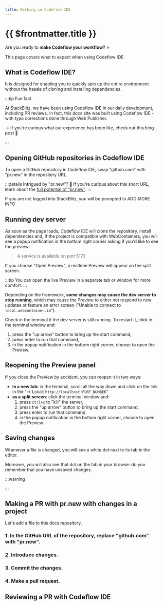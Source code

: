 ```yaml
---
title: Working in Codeflow IDE
---
```


# {{ $frontmatter.title }}

Are you ready to **make Codeflow your workflow?** 🔥 

This page covers what to expect when using Codeflow IDE.

## What is Codeflow IDE?

<!--@include: ./parts/codeflow-ide.md-->

It is designed for enabling you to quickly spin up the entire environment without the hassle of cloning and installing dependencies.

:::tip Fun fact

At StackBlitz, we have been using Codeflow IDE in our daily development, including PR reviews. In fact, this docs site was built using Codeflow IDE - with typo corrections done through Web Publisher.

→ If you're curious what our experience has been like, check out this blog post 👀

:::

## Opening GitHub repositories in Codeflow IDE

To open a GitHub repository in Codeflow IDE, swap "github.com" with "pr.new" in the repository URL. 

:::details Intrigued by "pr.new"?  👀
If you're curious about this short URL, learn about the [full potential of "pr.new"](./making-a-pr-with-pr-new).
:::

If you are not logged into StackBlitz, you will be prompted to ADD MORE INFO 
<!-- TODO add screenshot of the logging popup -->

## Running dev server

As soon as the page loads, Codeflow IDE will clone the repository, install dependencies and, if the project is compatible with WebContainers, you will see a popup notification in the bottom right corner asking if you'd like to see the preview:

> A service is available on port 5173

If you choose "Open Preview", a realtime Preview will appear on the split screen.

:::tip 
You can open the live Preview in a separate tab or window for more comfort.
::: 

Depending on the framework, **some changes may cause the dev server to stop running**, which may cause the Preview to either not respond to new updates or feature an error screen ("Unable to connect to `local.webcontainer.io`"). 

Check in the terminal if the dev server is still running. To restart it, click in the terminal window and:

1. press the "up arrow" button to bring up the start command,
2. press enter to run that command,
3. in the popup notification in the bottom right corner, choose to open the Preview.

## Reopening the Preview panel 

If you close the Preview by accident, you can reopen it in two ways:
- **in a new tab:** in the terminal, scroll all the way down and click on the link in the "→ Local: `http://localhost:PORT_NUMBER`"
- **as a split screen**: click the terminal window and:
    1. press `ctrl+c` to "kill" the server, 
    2. press the "up arrow" button to bring up the start command,
    3. press enter to run that command,
    4. in the popup notification in the bottom right corner, choose to open the Preview.

## Saving changes

Whenever a file is changed, you will see a white dot next to its tab in the editor. 

Moreover, you will also see that dot on the tab in your browser do you remember that you have unsaved changes.

:::warning

<!--@include: ./parts/persistance.md-->

:::


## Making a PR with pr.new with changes in a project

Let's add a file to this docs repository.

### 1. In the GitHub URL of the repository, replace "github.com" with "pr.new".

<!-- gifs -->

### 2. Introduce changes.

<!-- gifs -->

### 3. Commit the changes.

<!-- gifs -->

### 4. Make a pull request.

<!-- gifs -->

## Reviewing a PR with Codeflow IDE 